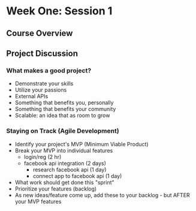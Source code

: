 # Week One: Session 1
## Course Overview
## Project Discussion
### What makes a good project?
- Demonstrate your skills
- Utilize your passions
- External APIs
- Something that benefits you, personally
- Something that benefits your community
- Scalable: an idea that as room to grow

### Staying on Track (Agile Development)
- Identify your project's MVP (Minimum Viable Product)
- Break your MVP into individual features
    - login/reg (2 hr)
    - facebook api integration (2 days)
        - research facebook api (1 day)
        - connect app to facebook api (1 day)
- What work should get done this "sprint"
- Prioritize your features (backlog)
- As new ideas/feature come up, add these to your backlog - but AFTER your MVP features
        